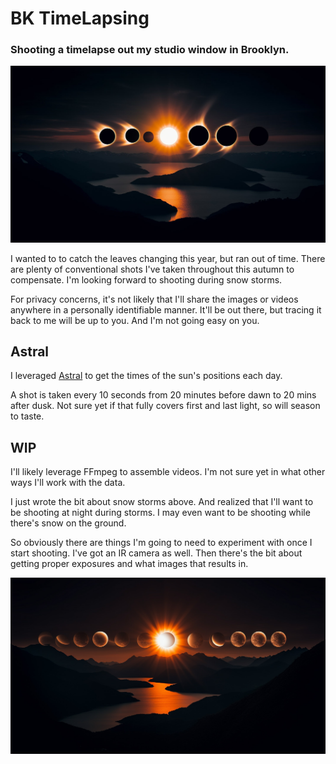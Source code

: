 # BK TimeLapsing

### Shooting a timelapse out my studio window in Brooklyn.

![multiple exposure timelapse of a full solar eclipse as viewed from on top of a mountain overlooking a stunning norwegian fjord, rich and saturated colors](./readme/mechaneyes_multiple_exposure_timelapse_of_a_full_solar_eclipse__466ae52e-46f8-49b3-9225-4d6a8dd732b7.jpg "Midjourney: multiple exposure full solar eclipse norwegian fjord")

I wanted to to catch the leaves changing this year, but ran out of time. There are plenty of conventional shots I've taken throughout this autumn to compensate. I'm looking forward to shooting during snow storms.

For privacy concerns, it's not likely that I'll share the images or videos anywhere in a personally identifiable manner. It'll be out there, but tracing it back to me will be up to you. And I'm not going easy on you.


## Astral

I leveraged [Astral](https://astral.readthedocs.io/en/latest/#) to get the times of the sun's positions each day.

A shot is taken every 10 seconds from 20 minutes before dawn to 20 mins after dusk. Not sure yet if that fully covers first and last light, so will season to taste.


## WIP

I'll likely leverage FFmpeg to assemble videos. I'm not sure yet in what other ways I'll work with the data. 

I just wrote the bit about snow storms above. And realized that I'll want to be shooting at night during storms. I may even want to be shooting while there's snow on the ground.

So obviously there are things I'm going to need to experiment with once I start shooting. I've got an IR camera as well. Then there's the bit about getting proper exposures and what images that results in.

![multiple exposure timelapse of a full solar eclipse as viewed from on top of a mountain overlooking a stunning norwegian fjord, rich and saturated colors](readme/mechaneyes_multiple_exposure_timelapse_of_a_full_solar_eclipse__c48f0a2a-e8cc-4b51-b1d4-a9ad14e61d09.jpg "Midjourney: multiple exposure full solar eclipse norwegian fjord")
